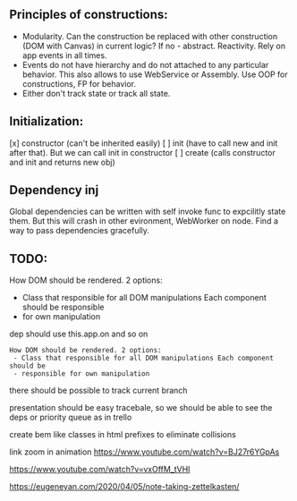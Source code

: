 ## Principles of constructions:

 - Modularity. Can the construction be replaced with other construction (DOM with Canvas)
  in current logic? If no - abstract.  Reactivity. Rely on app events in all times.
 - Events do not have hierarchy and do not attached to any particular behavior. This also
  allows to use WebService or Assembly.  Use OOP for constructions, FP for behavior.
 - Either don't track state or track all state.

## Initialization:

 [x] constructor (can't be inherited easily)
 [ ] init (have to call new and init after that). But we can call init in constructor
 [ ] create (calls constructor and init and returns new obj)

## Dependency inj

Global dependencies can be written with self invoke func to expcilitly state them. But
this will crash in other evironment, WebWorker on node. Find a way to pass dependencies
gracefully.

## TODO:

  How DOM should be rendered. 2 options:
   - Class that responsible for all DOM manipulations Each component should be responsible
   - for own manipulation

  dep should use this.app.on and so on

    How DOM should be rendered. 2 options:
     - Class that responsible for all DOM manipulations Each component should be
     - responsible for own manipulation

  there should be possible to track current branch

  presentation should be easy tracebale, so we should be able to see the deps or priority
  queue as in trello

 create bem like classes in html prefixes to eliminate collisions

 link zoom in animation https://www.youtube.com/watch?v=BJ27r6YGpAs

 https://www.youtube.com/watch?v=vxOffM_tVHI

 https://eugeneyan.com/2020/04/05/note-taking-zettelkasten/
